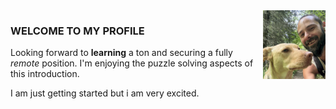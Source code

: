 <img alt="Me and Lu" src="IMG_0857.jpeg"  width="100" align="right">

### WELCOME TO MY PROFILE

Looking forward to **learning** a ton and securing a fully _remote_ position.
I'm enjoying the puzzle solving aspects of this introduction.

I am just getting started but i am very excited.
